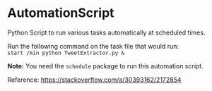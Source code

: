 # AutomationScript
Python Script to run various tasks automatically at scheduled times.

Run the following command on the task file that would run: <br>
`start /min python TweetExtractor.py &`

**Note:** You need the `schedule` package to run this automation script. 



Reference: https://stackoverflow.com/a/30393162/2172854
